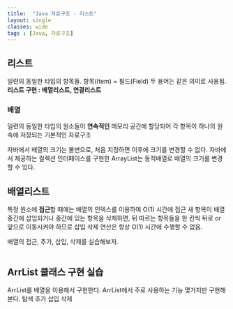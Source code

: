 ```yaml
---
title:  "Java 자료구조 - 리스트"
layout: single
classes: wide
tags : [Java, 자료구조]
---
```


## 리스트

일련의 동일한 타입의 항목들.
항목(Item) = 필드(Field)
두 용어는 같은 의미로 사용됨.
**리스트 구현 : 배열리스트, 연결리스트**

### 배열
일련의 동일한 타입의 원소들이 **연속적인** 메모리 공간에
할당되어 각 항목이 하나의 원속에 저장되는 기본적인 자료구조

자바에서 배열의 크기는 불변으로, 처음 지정하면 이후에 크기를
변경할 수 없다. 자바에서 제공하는 컬렉션 인터페이스를 구현한
ArrayList는 동적배열로 배열의 크기를 변경할 수 있다.

## 배열리스트
특정 원소에 **접근**할 때에는 배열의 인덱스를 이용하여
O(1) 시간에 접근
새 항목이 배열 중간에 삽입되거나 중간에 있는 항목을 삭제하면,
뒤 따르는 항목들을 한 칸씩 뒤로 or 앞으로 이동시켜야 하므로
삽입 삭제 연산은 항상 O(1) 시간에 수행할 수 없음.

배열의 접근, 추가, 삽입, 삭제를 실습해보자.

```java

```

## ArrList 클래스 구현 실습

ArrList를 배열을 이용해서 구현한다.
ArrList에서 주로 사용하는 기능 몇가지만 구현해본다.
탐색
추가
삽입
삭제

